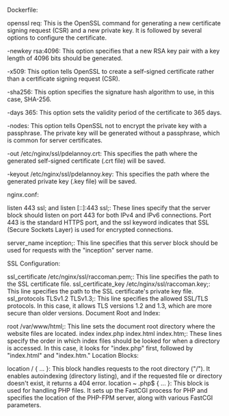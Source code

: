 Dockerfile:

openssl req: This is the OpenSSL command for generating a new certificate signing request (CSR) and a new private key. It is followed by several options to configure the certificate.

-newkey rsa:4096: This option specifies that a new RSA key pair with a key length of 4096 bits should be generated.

-x509: This option tells OpenSSL to create a self-signed certificate rather than a certificate signing request (CSR).

-sha256: This option specifies the signature hash algorithm to use, in this case, SHA-256.

-days 365: This option sets the validity period of the certificate to 365 days.

-nodes: This option tells OpenSSL not to encrypt the private key with a passphrase. The private key will be generated without a passphrase, which is common for server certificates.

-out /etc/nginx/ssl/pdelannoy.crt: This specifies the path where the generated self-signed certificate (.crt file) will be saved.

-keyout /etc/nginx/ssl/pdelannoy.key: This specifies the path where the generated private key (.key file) will be saved.


nginx.conf:

listen 443 ssl; and listen [::]:443 ssl;: These lines specify that the server block should listen on port 443 for both IPv4 and IPv6 connections. Port 443 is the standard HTTPS port, and the ssl keyword indicates that SSL (Secure Sockets Layer) is used for encrypted connections.

server_name inception;: This line specifies that this server block should be used for requests with the "inception" server name.

SSL Configuration:

ssl_certificate /etc/nginx/ssl/raccoman.pem;: This line specifies the path to the SSL certificate file.
ssl_certificate_key /etc/nginx/ssl/raccoman.key;: This line specifies the path to the SSL certificate's private key file.
ssl_protocols TLSv1.2 TLSv1.3;: This line specifies the allowed SSL/TLS protocols. In this case, it allows TLS versions 1.2 and 1.3, which are more secure than older versions.
Document Root and Index:

root /var/www/html;: This line sets the document root directory where the website files are located.
index index.php index.html index.htm;: These lines specify the order in which index files should be looked for when a directory is accessed. In this case, it looks for "index.php" first, followed by "index.html" and "index.htm."
Location Blocks:

location / { ... }: This block handles requests to the root directory ("/"). It enables autoindexing (directory listing), and if the requested file or directory doesn't exist, it returns a 404 error.
location ~ \.php$ { ... }: This block is used for handling PHP files. It sets up the FastCGI process for PHP and specifies the location of the PHP-FPM server, along with various FastCGI parameters.
